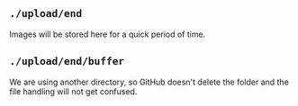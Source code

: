 ## `./upload/end`

Images will be stored here for a quick period of time.

## `./upload/end/buffer`

We are using another directory, so GitHub doesn't delete the folder and the file handling will not get confused.
